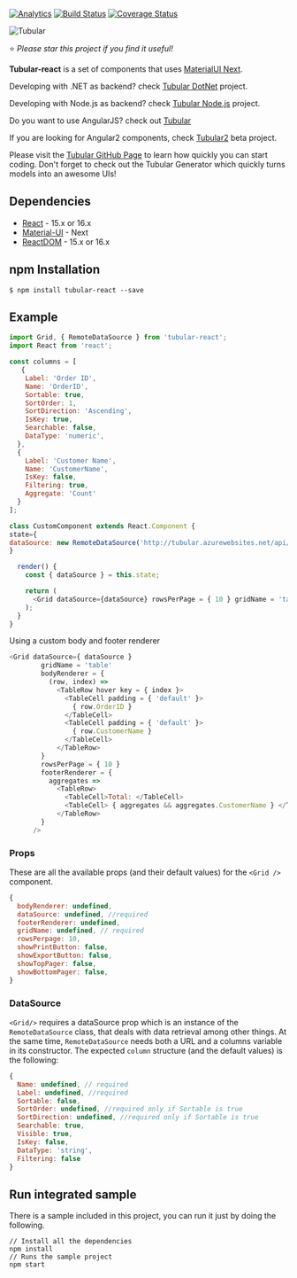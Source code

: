   [![Analytics](https://ga-beacon.appspot.com/UA-8535255-2/unosquare/tubular-react/)](https://github.com/igrigorik/ga-beacon)
 [![Build Status](https://travis-ci.org/unosquare/tubular-react.svg?branch=master)](https://travis-ci.org/unosquare/tubular-react)
 [![Coverage Status](https://coveralls.io/repos/github/unosquare/tubular-react/badge.svg?branch=Issue78-AddAppVeyor)](https://coveralls.io/github/unosquare/tubular-react?branch=Issue78-AddAppVeyor)
 
 ![Tubular](http://unosquare.github.io/tubular/assets/tubular.png)
 
:star: *Please star this project if you find it useful!*

**Tubular-react** is a set of components that uses [MaterialUI Next](https://material-ui-next.com/). 

Developing with .NET as backend? check [Tubular DotNet](https://github.com/unosquare/tubular-dotnet) project.

Developing with Node.js as backend? check [Tubular Node.js](https://github.com/unosquare/tubular-nodejs) project.

Do you want to use AngularJS? check out [Tubular](https://github.com/unosquare/tubular)

If you are looking for Angular2 components, check [Tubular2](https://github.com/unosquare/tubular2) beta project.

Please visit the <a href="http://unosquare.github.io/tubular" target="_blank">Tubular GitHub Page</a> to learn how quickly you can start coding. Don't forget to check out the Tubular Generator which quickly turns models into an awesome UIs!

## Dependencies
* [React](https://reactjs.org/) - 15.x or 16.x
* [Material-UI](https://material-ui-next.com/) - Next
* [ReactDOM](https://reactjs.org/docs/react-dom.html) - 15.x or 16.x

## npm Installation 
```
$ npm install tubular-react --save
```
## Example
```js
import Grid, { RemoteDataSource } from 'tubular-react';
import React from 'react';

const columns = [
   {
    Label: 'Order ID',
    Name: 'OrderID',
    Sortable: true,
    SortOrder: 1,
    SortDirection: 'Ascending',
    IsKey: true,
    Searchable: false,
    DataType: 'numeric',
  },
  {
    Label: 'Customer Name',
    Name: 'CustomerName',
    IsKey: false,
    Filtering: true,
    Aggregate: 'Count'
  }
];

class CustomComponent extends React.Component {
state={
dataSource: new RemoteDataSource('http://tubular.azurewebsites.net/api/orders/paged', columns)
}

  render() {
    const { dataSource } = this.state; 

    return (
      <Grid dataSource={dataSource} rowsPerPage = { 10 } gridName = 'table' />
    );
  }
}

```

Using a custom body and footer renderer
```js
<Grid dataSource={ dataSource } 
        gridName = 'table'
        bodyRenderer = {
          (row, index) => 
            <TableRow hover key = { index }>
              <TableCell padding = { 'default' }>
                { row.OrderID }
              </TableCell>
              <TableCell padding = { 'default' }>
                { row.CustomerName }
              </TableCell>
            </TableRow>
        } 
        rowsPerPage = { 10 } 
        footerRenderer = {
          aggregates => 
            <TableRow>
              <TableCell>Total: </TableCell>
              <TableCell> { aggregates && aggregates.CustomerName } </TableCell>
            </TableRow>
        }
      />
```

### Props 
These are all the available props (and their default values) for the `<Grid />` component.
```js
{
  bodyRenderer: undefined,
  dataSource: undefined, //required
  footerRenderer: undefined,  
  gridName: undefined, // required
  rowsPerpage: 10,
  showPrintButton: false,
  showExportButton: false,
  showTopPager: false,
  showBottomPager: false,
}

```

### DataSource
`<Grid/>` requires a dataSource prop which is an instance of the `RemoteDataSource` class, that deals with data retrieval among other things. At the same time, `RemoteDataSource` needs both a URL and a columns variable in its constructor. The expected `column` structure (and the default values) is the following:

```js
{
  Name: undefined, // required
  Label: undefined, //required
  Sortable: false,
  SortOrder: undefined, //required only if Sortable is true
  SortDirection: undefined, //required only if Sortable is true
  Searchable: true,
  Visible: true,
  IsKey: false,
  DataType: 'string',
  Filtering: false
}
```


## Run integrated sample

There is a sample included in this project, you can run it just by doing the following.

```
// Install all the dependencies
npm install
// Runs the sample project
npm start
```
